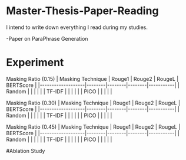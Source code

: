 # Master-Thesis-Paper-Reading
I intend to write down everything I read during my studies.

-Paper on ParaPhrase Generation


#  Experiment

Masking Ratio (0.15)
| Masking Technique | Rouge1 | Rouge2 | RougeL | BERTScore |
|-------------------|--------|--------|--------|-----------|
| Random            |        |        |        |           |
| TF-IDF            |        |        |        |           |
| PICO              |        |        |        |           |

Masking Ratio (0.30)
| Masking Technique | Rouge1 | Rouge2 | RougeL | BERTScore |
|-------------------|--------|--------|--------|-----------|
| Random            |        |        |        |           |
| TF-IDF            |        |        |        |           |
| PICO              |        |        |        |           |

Masking Ratio (0.45)
| Masking Technique | Rouge1 | Rouge2 | RougeL | BERTScore |
|-------------------|--------|--------|--------|-----------|
| Random            |        |        |        |           |
| TF-IDF            |        |        |        |           |
| PICO              |        |        |        |           |


#Ablation Study
